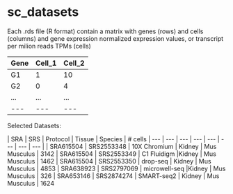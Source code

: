 # sc_datasets

Each .rds file (R format) contain a matrix with genes (rows) and cells (columns) and gene expression normalized expression values, or transcript per milion reads TPMs (cells)

| Gene | Cell_1 | Cell_2 
| --- | --- | --- |
| G1 | 1 | 10
| G2 | 0 | 4|
| ... | ... | ... |
| --- | --- | --- |

Selected Datasets:

| SRA | SRS | Protocol | Tissue | Species | # cells
| --- | --- | --- | --- | --- | --- | --- | --- |
| SRA615504 | SRS2553348 | 10X Chromium | Kidney | Mus Musculus | 3142
| SRA615504 | SRS2553349 | C1 Fluidigm |Kidney | Mus Musculus | 1462
| SRA615504 | SRS2553350 | drop-seq | Kidney | Mus Musculus | 4853
| SRA638923 | SRS2797069 | microwell-seq |Kidney | Mus Musculus | 326
| SRA653146 | SRS2874274 | SMART-seq2 | Kidney | Mus Musculus | 1624



